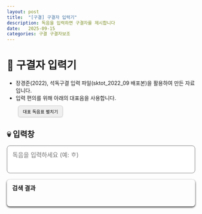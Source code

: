 ```yaml
---
layout: post
title:  "[구결] 구결자 입력기"
description: 독음을 입력하면 구결자를 제시합니다
date:   2025-09-15
categories: 구결 구결자보조
---
```


# 📝 구결자 입력기
<ul class="notice-list">
  <li>장경준(2022), 석독구결 입력 파일(sktot_2022_09 배포본)을 활용하여 만든 자료입니다.</li>
  <li>
    입력 편의를 위해 아래의 대표음을 사용합니다.
    <div class="toggle-wrapper">
      <button id="toggle-dok" class="toggle-btn">대표 독음표 펼치기</button>
    </div>
  </li>
</ul>

<div id="dok-container" style="display:none; margin-top:0.6em;">
  <div class="dok-grid">
    <div> ㄱ</div><div> 거</div><div> 겨</div><div> 고</div><div> 곰</div>
    <div> 과</div><div> 근</div><div> 긔</div><div> ᄀᆞᆫ</div><div> ᄀᆞᆮ</div>
    <div> ᄀᆞᆺ</div><div> 나</div><div> 노</div><div> 누</div><div> 니</div>
    <div> ᄂᆞ</div><div> 은</div><div> 다</div><div> 다</div><div> 뎌</div>
    <div> 도</div><div> 두</div><div> 디</div><div> ᄃᆞ</div><div> ᄃᆞᆯ</div>
    <div> ᄃᆡ</div><div> 라</div><div> 로</div><div> 리</div><div> 리</div>
    <div> 을</div><div> 을</div><div> 마</div><div> 며</div><div> 모</div>
    <div> 믈</div><div> ㅁ</div><div> ᄇᆞᆺ</div><div> ㅂ</div><div> 사</div>
    <div> 셔</div><div> 시</div><div> 시</div><div> ᄉᆞᆸ</div><div> ㅅ</div>
    <div> 아</div><div> 여</div><div> 여</div><div> 오</div><div> 우</div>
    <div> 의</div><div> 이</div><div> 이</div><div> 져</div><div> 지</div>
    <div> 텨</div><div> 하</div><div> 호</div><div> 호</div><div> 히</div>
    <div> 히</div><div> ᄒᆞ</div><div> ᄒᆡ</div>
  </div>
</div>

<style>
.toggle-wrapper {
  margin-top: 0.5em;   /* 안내문과 버튼 사이 */
  margin-bottom: 2em; /* 버튼/토글과 검색창 사이 */
}

.dok-grid {
  display: grid;
  grid-template-columns: repeat(5, 1fr);
  gap: 6px 12px;
  max-width: 700px;
  margin-bottom: 1em;
  font-size: 0.95rem;
  margin-left: 1em;    /* 들여쓰기 */

}
.dok-grid div {
  padding: 2px 4px;
}
.toggle-btn {
  border: 1px solid #ccc;
  border-radius: 6px;
  cursor: pointer;
  font-size: 0.85em;
  padding: 6px 12px;
  margin-left: 0.5em;   /* ← 약간 안쪽으로 */
  margin-top: 0.3em;    /* 위아래 간격 살짝 */
  transition: background 0.2s, transform 0.1s;
  box-shadow: 0 1px 3px rgba(0,0,0,0.12);
}

.toggle-btn:hover {
  background: #eee;
  transform: translateY(-1px); /* 살짝 뜨는 느낌 */
}

.toggle-btn:active {
  transform: translateY(0); /* 눌림 효과 */
}
</style>

<script>
document.getElementById("toggle-dok").addEventListener("click", () => {
  const container = document.getElementById("dok-container");
  const btn = document.getElementById("toggle-dok");
  if (container.style.display === "none") {
    container.style.display = "block";
    btn.innerText = "대표 독음표 접기";
  } else {
    container.style.display = "none";
    btn.innerText = "대표 독음표 펼치기";
  }
});
</script>

## 💀 입력창 

<!-- 입력창 -->
<textarea id="input-text" placeholder="독음을 입력하세요 (예: ᄒᆞ)" oninput="resize(this)"></textarea>

<!-- 출력 박스 전체 -->
<div class="output-wrapper">
  <!-- 제목줄 -->
  <div class="output-header">
    <span class="output-title">검색 결과</span>
  </div>
  <!-- 변환 결과 표시 -->
  <div id="preview"></div>
</div>



<style>
/* 입력창 */
#input-text {
  width: 100%;
  max-width: 700px;
  min-height: 2.5em;
  padding: 12px 14px;
  font-size: 1rem;
  border: ２px solid;         
  border-radius: 8px;
  resize: none;
  box-sizing: border-box;
  line-height: 1.5;
  font-family: inherit; 

}

/* 출력 전체 래퍼 */
.output-wrapper {
  max-width: 700px;
  margin-top: 1.2em;
  border-radius: 8px;
  overflow: visible;
  position: relative;
  box-shadow: 0 2px 4px;     
}

/* 제목줄 */
.output-header {
  display: flex;
  justify-content: space-between;
  align-items: center;
  padding: 10px 14px;
  font-weight: bold;
  font-size: 1rem;
  position: relative;
  border-top-left-radius: 8px;
  border-top-right-radius: 8px;
}

/* 출력 박스 */
#preview {
  padding: 14px 16px;
  font-size: 1.05rem;
  line-height: 1.6;
  box-sizing: border-box;
  border-bottom-left-radius: 8px;
  border-bottom-right-radius: 8px;
}

/* 복사 버튼 */
.copy-btn {
  background: none;
  border: none;
  font-size: 0.9rem;
  cursor: pointer;
  padding: 2px 6px;
  border-radius: 6px;
  margin-left: 6px;
  position: relative;
}

.copy-btn:hover {
  /* hover 효과는 유지 (배경 강조 X, 색 지정 제거) */
}

/* 복사됨 메시지 */
.copied-msg {
  font-size: 0.8em;
  margin-left: 6px;
  display: none;
}

/* 다크모드 대응 */
@media (prefers-color-scheme: dark) {
  #input-text { }
  .output-header { }
  #preview { }
  .copy-btn { }
  .copy-btn:hover { }
}

</style>

<script>
function resize(textarea) {
  textarea.style.height = 'auto';
  textarea.style.height = textarea.scrollHeight + 'px';
}

(async function () {
  const res = await fetch("{{ '/assets/data/gugyeol_dok.json' | relative_url }}");
  const gugyeolData = await res.json();

  const input = document.getElementById('input-text');
  const preview = document.getElementById('preview');

  input.addEventListener('input', () => {
    const query = input.value.trim();
    preview.innerHTML = "";

    if (query.length === 0) return;

    const results = gugyeolData.filter(item => item.dok.includes(query));

    if (results.length === 0) {
      preview.innerHTML = "<p>결과 없음</p>";
      return;
    }

    let html = "<ol>";
    results.forEach((r, idx) => {
      const id = "copymsg-" + idx;
      html += `
        <li>
          ${r.gugyeol} (${r.dok})
          <button class="copy-btn" onclick="copyToClipboard('${r.gugyeol}', '${id}')">📋</button>
          <span id="${id}" class="copied-msg">✔ 복사됨</span>
        </li>`;
    });
    html += "</ol>";
    preview.innerHTML = html;
  });

  window.copyToClipboard = (text, id) => {
    navigator.clipboard.writeText(text).then(() => {
      const msg = document.getElementById(id);
      if (msg) {
        msg.style.display = "inline";
        setTimeout(() => { msg.style.display = "none"; }, 1200);
      }
    });
  };
})();
</script>
